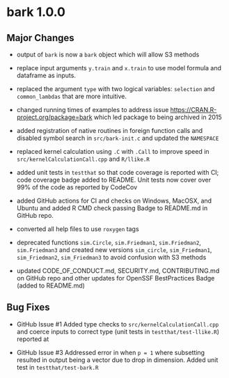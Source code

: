 # bark 1.0.0

## Major Changes

* output of `bark` is now a `bark` object which will allow S3 methods

* replace input arguments `y.train` and `x.train` to use model formula and 
dataframe as inputs.

* replaced the argument `type` with two logical variables: `selection` and `common_lambdas` that are more intuitive.

* changed running times of examples to address issue  https://CRAN.R-project.org/package=bark which led package to being archived in 2015

* added registration of native routines in foreign function calls and disabled symbol search in `src/bark-init.c` and updated the `NAMESPACE`

* replaced kernel calculation using `.C` with `.Call` to improve speed in `src/kernelCalculationCall.cpp` and `R/llike.R`

* added unit tests in `testthat` so that code coverage is reported with CI; 
  code coverage  badge added to README.   Unit tests now cover over 99% of 
  the code as reported by CodeCov
  
* added GitHub actions for CI and checks on Windows, MacOSX, and Ubuntu and 
  added R CMD check passing Badge to README.md in GitHub repo.

* converted all help files to use `roxygen` tags

* deprecated functions `sim.Circle`, `sim.Friedman1`, `sim.Friedman2`, `sim.Friedman3` and created new versions  `sim_circle`, `sim_Friedman1`, `sim_Friedman2`, `sim_Friedman3` to avoid confusion with S3 methods

* updated CODE_OF_CONDUCT.md, SECURITY.md, CONTRIBUTING.md on GitHub repo
  and other updates for  OpenSSF BestPractices Badge (added to README.md)


## Bug Fixes


* GitHub Issue #1 Added type checks to `src/kernelCalculationCall.cpp` and coerce inputs to correct type  (unit tests in `testthat/test-llike.R`)  reported at 


* GitHub Issue #3  Addressed error in when `p = 1` where subsetting 
  resulted in output being a vector due to drop in dimension.    Added unit test
  in `testthat/test-bark.R`
